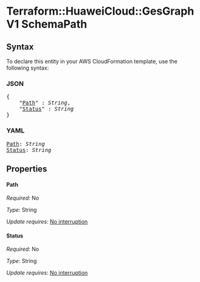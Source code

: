# Terraform::HuaweiCloud::GesGraphV1 SchemaPath

## Syntax

To declare this entity in your AWS CloudFormation template, use the following syntax:

### JSON

<pre>
{
    "<a href="#path" title="Path">Path</a>" : <i>String</i>,
    "<a href="#status" title="Status">Status</a>" : <i>String</i>
}
</pre>

### YAML

<pre>
<a href="#path" title="Path">Path</a>: <i>String</i>
<a href="#status" title="Status">Status</a>: <i>String</i>
</pre>

## Properties

#### Path

_Required_: No

_Type_: String

_Update requires_: [No interruption](https://docs.aws.amazon.com/AWSCloudFormation/latest/UserGuide/using-cfn-updating-stacks-update-behaviors.html#update-no-interrupt)

#### Status

_Required_: No

_Type_: String

_Update requires_: [No interruption](https://docs.aws.amazon.com/AWSCloudFormation/latest/UserGuide/using-cfn-updating-stacks-update-behaviors.html#update-no-interrupt)

